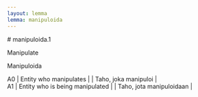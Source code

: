 ```yaml
---
layout: lemma
lemma: manipuloida
---
```


<div class="sense">
# <span class="sensename">manipuloida.1</span>

<span class="description">Manipulate</span>

<span class="description">Manipuloida</span>

A0 | Entity who manipulates |   | Taho, joka manipuloi |  
A1 | Entity who is being manipulated |   | Taho, jota manipuloidaan |  

</div>

